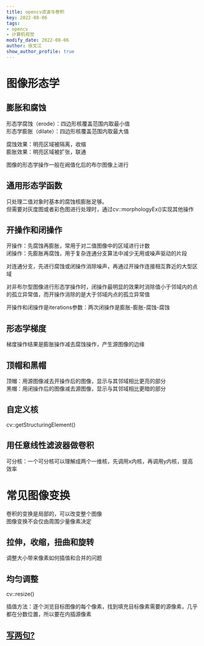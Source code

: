 ```yaml
---
title: opencv滤波与卷积   
key: 2022-08-06
tags: 
- opencv
- 计算机视觉
modify_date: 2022-08-06
author: 徐文江
show_author_profile: true
---
```



# 图像形态学         
<!--more-->     

## 膨胀和腐蚀       
形态学腐蚀（erode）：四边形核覆盖范围内取最小值      
形态学膨胀（dilate）：四边形核覆盖范围内取最大值        

腐蚀效果：明亮区域被隔离，收缩    
膨胀效果：明亮区域被扩张，联通          

图像的形态学操作一般在阙值化后的布尔图像上进行    

## 通用形态学函数      
只处理二值对象时基本的腐蚀核膨胀足够。     
但需要对灰度图或者彩色图进行处理时，通过cv::morphologyEx()实现其他操作         

## 开操作和闭操作     
开操作：先腐蚀再膨胀，常用于对二值图像中的区域进行计数         
闭操作：先膨胀再腐蚀，用于复杂连通分支算法中减少无用或噪声驱动的片段     

对连通分支，先进行腐蚀或闭操作消除噪声，再通过开操作连接相互靠近的大型区域

对非布尔型图像进行形态学操作时，闭操作最明显的效果时消除值小于邻域内的点的孤立异常值，而开操作消除的是大于邻域内点的孤立异常值      

开操作和闭操作是iterations参数：两次闭操作是膨胀-膨胀-腐蚀-腐蚀        


## 形态学梯度       
梯度操作结果是膨胀操作减去腐蚀操作，产生源图像的边缘   

## 顶帽和黑帽    
顶帽：用源图像减去开操作后的图像，显示与其邻域相比更亮的部分    
黑帽：用闭操作后的图像减去源图像，显示与其邻域相比更暗的部分         


## 自定义核    
cv::getStructuringElement()     

## 用任意线性滤波器做卷积     
可分核：一个可分核可以理解成两个一维核，先调用x内核，再调用y内核，提高效率        


# 常见图像变换      
卷积的变换是局部的，可以改变整个图像     
图像变换不会仅由周围少量像素决定         


## 拉伸，收缩，扭曲和旋转    
调整大小带来像素如何插值和合并的问题      

## 均匀调整    
cv::resize()   

插值方法：逐个浏览目标图像的每个像素，找到填充目标像素需要的源像素，几乎都在分数位置，所以要在内插源像素       





## [写两句?](https://github.com/HEA1OR/HEA1OR.github.io/tree/master/_posts)





